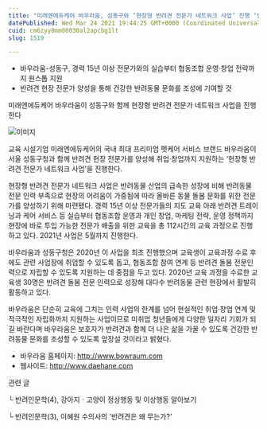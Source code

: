```yaml
---
title: "미래엔에듀케어 바우라움, 성동구와 ‘현장형 반려견 전문가 네트워크 사업’ 진행 ‘반려견 전문가 양성부터 취업·창업까지’"
datePublished: Wed Mar 24 2021 19:44:25 GMT+0000 (Coordinated Universal Time)
cuid: cm6zyy0mm00030al2apcbg1lt
slug: 1519

---
```



- 바우라움-성동구, 경력 15년 이상 전문가와의 실습부터 협동조합 운영·창업 전략까지 원스톱 지원
- 반려견 현장 전문가 양성을 통해 건강한 반려동물 문화를 조성에 기여할 것

미래엔에듀케어 바우라움이 성동구와 함께 현장형 반려견 전문가 네트워크 사업을 진행한다

![이미지](https://cdn.hashnode.com/res/hashnode/image/upload/v1739247312687/994c8ad6-ccca-435c-818b-b2e6c17f81f7.jpeg)

교육 시설기업 미래엔에듀케어의 국내 최대 프리미엄 펫케어 서비스 브랜드 바우라움이 서울 성동구청과 함께 반려견 현장 전문가를 양성해 취업·창업까지 지원하는 ‘현장형 반려견 전문가 네트워크 사업’을 진행한다.

현장형 반려견 전문가 네트워크 사업은 반려동물 산업의 급속한 성장에 비해 반려동물 전문 인력 부족으로 현장의 어려움이 가중됨에 따라 올바른 동물 돌봄 문화를 위한 전문가를 양성하기 위해 마련됐다. 경력 15년 이상 전문가들의 지도 교육 아래 반려견 트레이닝과 케어 서비스 등 실습부터 협동조합 운영과 개인 창업, 마케팅 전략, 운영 정책까지 현장에 바로 투입 가능한 전문가 배출을 위한 교육을 총 112시간의 교육 과정으로 진행하고 있다. 2021년 사업은 5월까지 진행한다.

바우라움과 성동구청은 2020년 이 사업을 최초 진행했으며 교육생이 교육과정 수료 후에도 관련 사업장에 취업할 수 있도록 돕고, 협동조합 참여 연계 등 반려견 돌봄 전문인력으로 자립할 수 있도록 지원하는 데 중점을 두고 있다. 2020년 교육 과정을 수료한 교육생 30명은 반려견 돌봄 전문 인력으로 성장해 대다수 반려동물 관련 현장에서 활발히 활동하고 있다.

바우라움은 단순히 교육에 그치는 인력 사업의 한계를 넘어 현실적인 취업·창업 연계 및 적극적인 자립화까지 지원하는 사업이므로 미취업 청년들에게 다양한 일자리 기회가 되길 바란다며 바우라움은 보호자가 반려견과 함께 더 나은 삶을 가꿀 수 있도록 건강한 반려동물 문화를 조성할 수 있도록 앞장설 것이라고 밝혔다.

- 바우라움 홈페이지: http://www.bowraum.com
- 웹사이트: http://www.daehane.com

관련 글

└ 반려인문학(4), 강아지ㆍ고양이 정상행동 및 이상행동 알아보기

└ 반려인문학(3), 이혜원 수의사의 '반려견은 왜 무는가?'